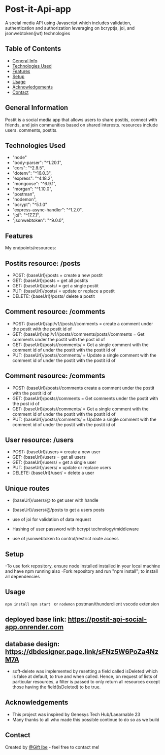 # Post-it-Api-app
A social media API using Javascript which includes validation, authentication and authorization leveraging on bcryptjs, joi, and jsonwebtoken(jwt) technologies


## Table of Contents
* [General Info](#general-information)
* [Technologies Used](#technologies-used)
* [Features](#features)
* [Setup](#setup)
* [Usage](#usage)
* [Acknowledgements](#acknowledgements)
* [Contact](#contact)


## General Information
Postit is a social media app that allows users to share postits, connect with friends, and join communities based on shared interests. resources include users. comments, postits.

## Technologies Used
-  "node" 
-  "body-parser": "^1.20.1",
-  "cors": "^2.8.5",
-  "dotenv": "^16.0.3",
-  "express": "^4.18.2",
-  "mongoose": "^6.9.1",
-  "morgan": "^1.10.0",
-  "postman",
-  "nodemon",
-  "bcrypt": "^5.1.0"
-  "express-async-handler": "^1.2.0",
-  "joi": "^17.7.1",
-  "jsonwebtoken": "^9.0.0",



## Features
My endpoints/resources:

## Postits resource: /posts
- POST: {baseUrl}/posts = create a new postit
- GET: {baseUrl}/posts = get all postits 
- GET:  {baseUrl}/posts/<id> = get a single postit
- PUT: {baseUrl}/posts/<id> = update or replace a postit 
- DELETE: {baseUrl}/posts/<id> delete a postit 

  
## Comment resource: /comments
- POST: {baseUrl}/api/v1//posts/<postId>/comments = create a comment under the postit with the postit id of <postId> 
- GET: {baseUrl}/api/v1//posts/<postId>/comments/posts/<postId>/comments = Get comments under the postit with the post id of <postId>
- GET:  {baseUrl}/posts/<postId>/comments/<id> = Get a single comment with the comment id of <id> under the postit with the postit id of <postId> 
- PUT: {baseUrl}/posts/<postId>/comments/<id> = Update a single comment with the comment id of <id> under the postit with the postit id of <postId> 
  
## Comment resource: /comments
- POST:  {baseUrl}/posts/<postId>/comments create a comment under the postit with the postit id of <postId>  
- GET: {baseUrl}/posts/<postId>/comments = Get comments under the postit with the post id of <postId>  
- GET: {baseUrl}/posts/<postId>/comments/<id> = Get a single comment with the comment id of <id> under the postit with the postit id of <postId> 
- PUT: {baseUrl}/posts/<postId>/comments/<id> = Update a single comment with the comment id of <id> under the postit with the postit id of <postId>   

## User resource: /users 
- POST: {baseUrl}/users = create a new user
- GET: {baseUrl}/users = get all users
- GET: {baseUrl}/users/<id> = get a single user
- PUT: {baseUrl}/users/<id> = update or replace users
- DELETE: {baseUrl}/user/<id> = delete a user
  
 ## Unique routes
- {baseUrl}/users/@<user-postit-handle> to get user with handle
- {baseUrl}/users/@<user-postit-handle>/posts  to get a users posts


- use of joi for validation of data request 
- Hashing of user password with bcrypt technology/middleware
- use of jsonwebtoken to control/restrict route access


## Setup
-To use fork repository, ensure node installed installed in your local machine and have npm running also
-Fork repository and run "npm install"; to install all dependencies

## Usage
`npm install`
`npm start ` or `nodemon`
 postman/thunderclient vscode extension
  
## deployed base link: https://postit-api-social-app.onrender.com
  ## database design: https://dbdesigner.page.link/sFNz5W6PoZa4NzM7A
  
  - soft-delete was implemented by resetting a field called isDeleted which is false at default, to true and when called. Hence, on request of lists of particular resources, a filter is passed to only return all resources except those having the field(isDeleted) to be true.


## Acknowledgements
- This project was inspired by Genesys Tech Hub/Laearnable 23
- Many thanks to all who made this possible continue to do so as we build

## Contact
Created by [@Gift Ibe](giftibe62@gmail.com) - feel free to contact me!
